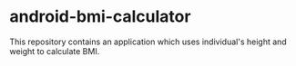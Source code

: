 # android-bmi-calculator
This repository contains an application which uses individual's height and weight to calculate BMI.
